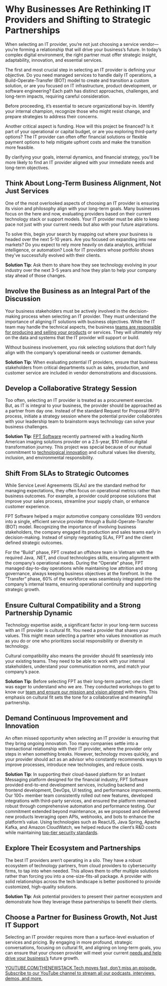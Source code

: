 # Why Businesses Are Rethinking IT Providers and Shifting to Strategic Partnerships
When selecting an IT provider, you’re not just choosing a service vendor—you’re forming a relationship that will drive your business’s future. In today’s complex digital environment, the right partner must offer strategic insight, adaptability, innovation, and essential services.

The first and most crucial step in selecting an IT provider is defining your objective. Do you need managed services to handle daily IT operations, a Build-Operate-Transfer (BOT) model to create and transition a custom solution, or are you focused on IT infrastructure, product development, or software engineering? Each path has distinct approaches, challenges, and long-term impacts, requiring careful consideration.

Before proceeding, it’s essential to secure organizational buy-in. Identify your internal champion, recognize those who might resist change, and prepare strategies to address their concerns.

Another critical aspect is funding. How will this project be financed? Is it part of your operational or capital budget, or are you exploring third-party options? The IT provider can often offer financial solutions or flexible payment options to help mitigate upfront costs and make the transition more feasible.

By clarifying your goals, internal dynamics, and financial strategy, you’ll be more likely to find an IT provider aligned with your immediate needs and long-term objectives.

## Think About Long-Term Business Alignment, Not Just Services
One of the most overlooked aspects of choosing an IT provider is ensuring its vision and philosophy align with your long-term goals. Many businesses focus on the here and now, evaluating providers based on their current technology stack or support models. Your IT provider must be able to keep pace not just with your current needs but also with your future aspirations.

To solve this, begin your search by mapping out where your business is headed over the next 5-10 years. Are you focused on expanding into new markets? Do you expect to rely more heavily on data analytics, artificial intelligence, or automation? Look for IT providers whose portfolio shows they’ve successfully evolved with their clients.

**Solution Tip**: Ask them to share how they see technology evolving in your industry over the next 3-5 years and how they plan to help your company stay ahead of those changes.
## Involve the Business as an Integral Part of the Discussion
Your business stakeholders must be actively involved in the decision-making process when selecting an IT provider. They must understand the importance of aligning IT solutions with business objectives. While the IT team may handle the technical aspects, the business [teams are responsible for producing and selling your products](https://thenewstack.io/why-you-should-run-your-platform-team-like-a-product-team/) or services. They will ultimately rely on the data and systems that the IT provider will support or build.

Without business involvement, you risk selecting solutions that don’t fully align with the company’s operational needs or customer demands.

**Solution Tip**: When evaluating potential IT providers, ensure that business stakeholders from critical departments such as sales, production, and customer service are included in vendor demonstrations and discussions.
## Develop a Collaborative Strategy Session
Too often, selecting an IT provider is treated as a procurement exercise. But, as IT is integral to your business, the provider should be approached as a partner from day one. Instead of the standard Request for Proposal (RFP) process, initiate a strategy session where the potential provider collaborates with your leadership team to brainstorm ways technology can solve your business challenges.

**Solution Tip**: [FPT Software](https://fptsoftware.com/) recently partnered with a leading North American imaging solutions provider on a 2.5-year, $10 million digital transformation journey. This project was special because of our mutual commitment to [technological innovation](https://fptsoftware.com/accompany-your-transformation) and cultural values like diversity, inclusion, and environmental responsibility.
## Shift From SLAs to Strategic Outcomes
While Service Level Agreements (SLAs) are the standard method for managing expectations, they often focus on operational metrics rather than business outcomes. For example, a provider could propose solutions that improve your sales process, streamline your supply chain, or enhance customer experience.

FPT Software helped a major automotive company consolidate 193 vendors into a single, efficient service provider through a Build-Operate-Transfer (BOT) model. Recognizing the importance of involving business stakeholders, the company engaged its production and sales teams early in decision-making. Instead of simply negotiating SLAs, FPT and the client defined strategic outcomes.

For the “Build” phase, FPT created an offshore team in Vietnam with the required Java, .NET, and cloud technologies skills, ensuring alignment with the company’s operational needs. During the “Operate” phase, FPT managed day-to-day operations while maintaining low attrition and strong governance, always keeping business objectives at the forefront. In the “Transfer” phase, 60% of the workforce was seamlessly integrated into the company’s internal teams, ensuring operational continuity and supporting strategic growth.

## Ensure Cultural Compatibility and a Strong Partnership Dynamic
Technology expertise aside, a significant factor in your long-term success with an IT provider is cultural fit. You need a provider that shares your values. This might mean selecting a partner who values innovation as much as you do or one who prioritizes social responsibility or diversity in technology.

Cultural compatibility also means the provider should fit seamlessly into your existing teams. They need to be able to work with your internal stakeholders, understand your communication norms, and match your company’s pace.

**Solution Tip**: Before selecting FPT as their long-term partner, one client was eager to understand who we are. They conducted workshops to get to know our [team and ensure our mission and vision aligned](https://thenewstack.io/entrepreneurship-for-engineers-why-team-alignment-matters/) with theirs. This emphasis on cultural fit sets the tone for a collaborative and meaningful partnership.
## Demand Continuous Improvement and Innovation
An often missed opportunity when selecting an IT provider is ensuring that they bring ongoing innovation. Too many companies settle into a transactional relationship with their IT provider, where the provider only steps in when something breaks. However, technology moves quickly, and your provider should act as an advisor who constantly recommends ways to improve processes, introduce new technologies, and reduce costs.

**Solution Tip**: In supporting their cloud-based platform for an Instant Messaging platform designed for the financial industry, FPT Software provided end-to-end development services, including backend and frontend development, DevOps, UI testing, and performance improvements. Our 100+ member team consistently rolled out new features, developed integrations with third-party services, and ensured the platform remained robust through comprehensive automation and performance testing. Our commitment extended beyond maintenance, as we proposed and delivered new products leveraging open APIs, webhooks, and bots to enhance the platform’s value. Using technologies such as ReactJS, Java Spring, Apache Kafka, and Amazon CloudWatch, we helped reduce the client’s R&D costs while maintaining [top-tier security standards](https://fptsoftware.com/newsroom/news-and-press-releases/press-release/fpt-software-recognized-in-the-idc-marketscape-asia-pacific-mss-pss).
## Explore Their Ecosystem and Partnerships
The best IT providers aren’t operating in a silo. They have a robust ecosystem of technology partners, from cloud providers to cybersecurity firms, to tap into when needed. This allows them to offer multiple solutions rather than forcing you into a one-size-fits-all package. A provider with solid relationships across the tech landscape is better positioned to provide customized, high-quality solutions.

**Solution Tip**: Ask potential providers to present their partner ecosystem and demonstrate how they leverage these partnerships to benefit their clients.
## Choose a Partner for Business Growth, Not Just IT Support
Selecting an IT provider requires more than a surface-level evaluation of services and pricing. By engaging in more profound, strategic conversations, focusing on cultural fit, and aligning on long-term goals, you can ensure that your chosen provider will meet your current [needs and help drive your business’s](https://thenewstack.io/5-signs-your-business-needs-an-operations-intervention/) future growth.

[
YOUTUBE.COM/THENEWSTACK
Tech moves fast, don't miss an episode. Subscribe to our YouTube
channel to stream all our podcasts, interviews, demos, and more.
](https://youtube.com/thenewstack?sub_confirmation=1)
